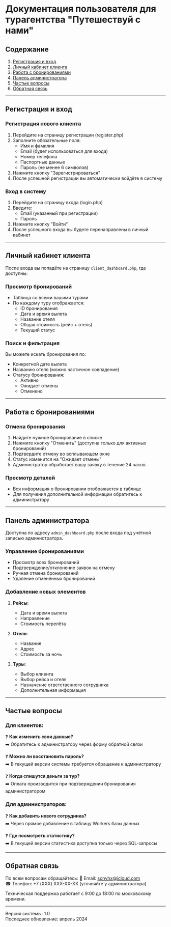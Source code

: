 # Документация пользователя для турагентства "Путешествуй с нами"

## Содержание
1. [Регистрация и вход](#регистрация-и-вход)
2. [Личный кабинет клиента](#личный-кабинет-клиента)
3. [Работа с бронированиями](#работа-с-бронированиями)
4. [Панель администратора](#панель-администратора)
5. [Частые вопросы](#частые-вопросы)
6. [Обратная связь](#обратная-связь)

---

## Регистрация и вход

### Регистрация нового клиента
1. Перейдите на страницу регистрации (register.php)
2. Заполните обязательные поля:
   - Имя и фамилия
   - Email (будет использоваться для входа)
   - Номер телефона
   - Паспортные данные
   - Пароль (не менее 6 символов)
3. Нажмите кнопку "Зарегистрироваться"
4. После успешной регистрации вы автоматически войдёте в систему

### Вход в систему
1. Перейдите на страницу входа (login.php)
2. Введите:
   - Email (указанный при регистрации)
   - Пароль
3. Нажмите кнопку "Войти"
4. После успешного входа вы будете перенаправлены в личный кабинет

---

## Личный кабинет клиента

После входа вы попадёте на страницу `client_dashboard.php`, где доступны:

### Просмотр бронирований
- Таблица со всеми вашими турами
- По каждому туру отображается:
  - ID бронирования
  - Дата и время вылета
  - Название отеля
  - Общая стоимость (рейс + отель)
  - Текущий статус

### Поиск и фильтрация
Вы можете искать бронирования по:
- Конкретной дате вылета
- Названию отеля (можно частичное совпадение)
- Статусу бронирования:
  - Активно
  - Ожидает отмены
  - Отменено

---

## Работа с бронированиями

### Отмена бронирования
1. Найдите нужное бронирование в списке
2. Нажмите кнопку "Отменить" (доступна только для активных бронирований)
3. Подтвердите отмену во всплывающем окне
4. Статус изменится на "Ожидает отмены"
5. Администратор обработает вашу заявку в течение 24 часов

### Просмотр деталей
- Вся информация о бронировании отображается в таблице
- Для получения дополнительной информации обратитесь к администратору

---

## Панель администратора

Доступна по адресу `admin_dashboard.php` после входа под учётной записью администратора.

### Управление бронированиями
- Просмотр всех бронирований
- Подтверждение/отклонение заявок на отмену
- Ручная отмена бронирований
- Удаление отменённых бронирований

### Добавление новых элементов
1. **Рейсы**:
   - Дата и время вылета
   - Направление
   - Стоимость перелёта

2. **Отели**:
   - Название
   - Адрес
   - Стоимость за ночь

3. **Туры**:
   - Выбор клиента
   - Выбор рейса и отеля
   - Назначение ответственного сотрудника
   - Дополнительная информация

---

## Частые вопросы

### Для клиентов:
❓ **Как изменить свои данные?**  
➡️ Обратитесь к администратору через форму обратной связи

❓ **Можно ли восстановить пароль?**  
➡️ В текущей версии системы требуется обращение к администратору

❓ **Когда спишутся деньги за тур?**  
➡️ Оплата производится при подтверждении бронирования администратором

### Для администраторов:
❓ **Как добавить нового сотрудника?**  
➡️ Через прямое добавление в таблицу Workers базы данных

❓ **Где посмотреть статистику?**  
➡️ В текущей версии статистика доступна только через SQL-запросы

---

## Обратная связь

По всем вопросам обращайтесь:
📧 Email: sonvhx@icloud.com  
☎ Телефон: +7 (XXX) XXX-XX-XX (уточняйте у администратора)

Техническая поддержка работает с 9:00 до 18:00 по московскому времени.

---

Версия системы: 1.0  
Последнее обновление: апрель 2024
